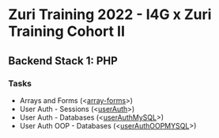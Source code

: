 # Zuri Training 2022 - I4G x Zuri Training Cohort II

## Backend Stack 1: PHP

### Tasks

- Arrays and Forms (<[array-forms]>)
- User Auth - Sessions (<[userAuth]>)
- User Auth - Databases (<[userAuthMySQL]>)
- User Auth OOP - Databases (<[userAuthOOPMYSQL]>)

[array-forms]: https://github.com/andre-chirindza/zuri/tree/master/array-forms
[userAuth]: https://github.com/andre-chirindza/zuri/tree/master/userAuth
[userAuthMySQL]: https://github.com/andre-chirindza/zuri/tree/master/userAuthMySQL
[userAuthOOPMYSQL]: https://github.com/andre-chirindza/zuri/tree/master/userAuthOOPMYSQL
